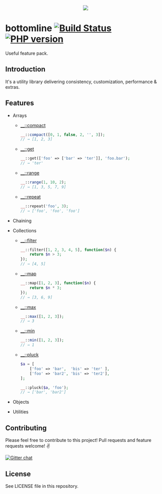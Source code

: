 <div align="center">
  <img src="https://raw.githubusercontent.com/MaciejCzyzewski/bottomline/master/screenshot.png"/>
</div>

# bottomline [![Build Status](https://travis-ci.org/MaciejCzyzewski/bottomline.png)](https://travis-ci.org/MaciejCzyzewski/bottomline) [![PHP version](https://badge.fury.io/ph/maciejczyzewski%2Fbottomline.svg)](http://badge.fury.io/ph/maciejczyzewski%2Fbottomline)

Useful feature pack.

## Introduction

It's a utility library delivering consistency, customization, performance & extras.

## Features

* Arrays
  - [__::compact](src/__/arrays/compact.php)

	```php
	__::compact([0, 1, false, 2, '', 3]);
	// → [1, 2, 3]
	```

  - [__::get](src/__/arrays/get.php)

	```php
	__::get(['foo' => ['bar' => 'ter']], 'foo.bar');
	// → 'ter'
	```

  - [__::range](src/__/arrays/range.php)

	```php
	__::range(1, 10, 2);
	// → [1, 3, 5, 7, 9]
	```

  - [__::repeat](src/__/arrays/repeat.php)

	```php
	__::repeat('foo', 3);
	// → ['foo', 'foo', 'foo']
	```

* Chaining

* Collections
  - [__::filter](src/__/collections/filter.php)

	```php
	__::filter([1, 2, 3, 4, 5], function($n) {
	    return $n > 3;
	});
	// → [4, 5]
	```

  - [__::map](src/__/collections/map.php)

	```php
	__::map([1, 2, 3], function($n) {
	    return $n * 3;
	});
	// → [3, 6, 9]
	```

  - [__::max](src/__/collections/max.php)

	```php
	__::max([1, 2, 3]);
	// → 3
	```

  - [__::min](src/__/collections/min.php)

	```php
	__::min([1, 2, 3]);
	// → 1
	```

  - [__::pluck](src/__/collections/pluck.php)

	```php
	$a = [
	    ['foo' => 'bar',  'bis' => 'ter' ],
	    ['foo' => 'bar2', 'bis' => 'ter2'],
	];

	__::pluck($a, 'foo');
	// → ['bar', 'bar2']
	```

* Objects 

* Utilities

## Contributing

Please feel free to contribute to this project! Pull requests and feature requests welcome! :v:

[![Gitter chat](https://badges.gitter.im/MaciejCzyzewski/bottomline.png)](https://gitter.im/MaciejCzyzewski/bottomline)

## License

See LICENSE file in this repository.
